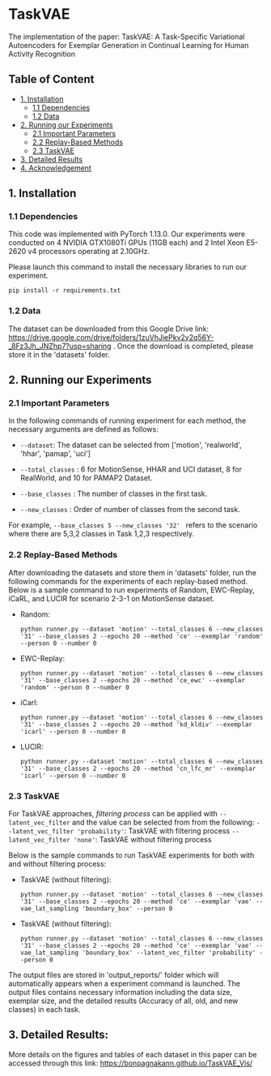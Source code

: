 # TaskVAE
The implementation of the paper: TaskVAE: A Task-Specific Variational Autoencoders for Exemplar Generation in Continual Learning for Human Activity Recognition 

## Table of Content
* [1. Installation](#1-installation)
  * [1.1 Dependencies](#11-dependencies)
  * [1.2 Data](#12-data)
* [2. Running our Experiments](#2-Running-our-Experiments)
  * [2.1 Important Parameters](#21-Important-Parameters)
  * [2.2 Replay-Based Methods](#22-Replay-Based-Methods)
  * [2.3 TaskVAE](#23-TaskVAE)
* [3. Detailed Results](#3-Detailed-Results)
* [4. Acknowledgement](#4-Acknowledgement)

## 1. Installation

### 1.1 Dependencies
This code was implemented with PyTorch 1.13.0. Our experiments were conducted on 4 NVIDIA GTX1080Ti GPUs (11GB each) and 2 Intel Xeon E5-2620 v4 processors operating at 2.10GHz. 

Please launch this command to install the necessary libraries to run our experiment.

```
pip install -r requirements.txt
```

### 1.2 Data

The dataset can be downloaded from this Google Drive link: https://drive.google.com/drive/folders/1zuVhJiePkv2y2q56Y-_8Fz3Jh_JNZhp7?usp=sharing . Once the download is completed, please store it in the 'datasets' folder.

## 2. Running our Experiments
### 2.1 Important Parameters

In the following commands of running experiment for each method, the necessary arguments are defined as follows:
- ```--dataset```: The dataset can be selected from ['motion', 'realworld', 'hhar', 'pamap', 'uci']

- ```--total_classes``` : 6 for MotionSense, HHAR and UCI dataset, 8 for RealWorld, and 10 for PAMAP2 Dataset.

- ```--base_classes``` : The number of classes in the first task.

- ```--new_classes``` : Order of number of classes from the second task. 

For example, ```--base_classes 5 --new_classes '32' ``` refers to the scenario where there are 5,3,2 classes in Task 1,2,3 respectively. 

### 2.2 Replay-Based Methods
After downloading the datasets and store them in 'datasets' folder, run the following commands for the experiments of each replay-based method. Below is a sample command to run experiments of Random, EWC-Replay, iCaRL, and LUCIR for scenario 2-3-1 on MotionSense dataset. 

- Random:
  ```
  python runner.py --dataset 'motion' --total_classes 6 --new_classes '31' --base_classes 2 --epochs 20 --method 'ce' --exemplar 'random' --person 0 --number 0
  ```
- EWC-Replay:
  ```
  python runner.py --dataset 'motion' --total_classes 6 --new_classes '31' --base_classes 2 --epochs 20 --method 'ce_ewc' --exemplar 'random' --person 0 --number 0
  ```
- iCarl:
  ```
  python runner.py --dataset 'motion' --total_classes 6 --new_classes '31' --base_classes 2 --epochs 20 --method 'kd_kldiv' --exemplar 'icarl' --person 0 --number 0
  ```
- LUCIR:
  ```
  python runner.py --dataset 'motion' --total_classes 6 --new_classes '31' --base_classes 2 --epochs 20 --method 'cn_lfc_mr' --exemplar 'icarl' --person 0 --number 0
  ```

### 2.3 TaskVAE
For TaskVAE approaches, *filtering process* can be applied with ```--latent_vec_filter``` and the value can be selected from from the following: 
```--latent_vec_filter 'probability'```: TaskVAE with filtering process
```--latent_vec_filter 'none'```: TaskVAE without filtering process

Below is the sample commands to run TaskVAE experiments for both with and without filtering process:

- TaskVAE (without filtering):
  ```
  python runner.py --dataset 'motion' --total_classes 6 --new_classes '31' --base_classes 2 --epochs 20 --method 'ce' --exemplar 'vae' --vae_lat_sampling 'boundary_box' --person 0
  ```
- TaskVAE (without filtering):
  ```
  python runner.py --dataset 'motion' --total_classes 6 --new_classes '31' --base_classes 2 --epochs 20 --method 'ce' --exemplar 'vae' --vae_lat_sampling 'boundary_box' --latent_vec_filter 'probability' --person 0
  ```

The output files are stored in 'output_reports/' folder which will automatically appears when a experiment command is launched. The output files contains necessary information including the data size, exemplar size, and the detailed results (Accuracy of all, old, and new classes) in each task. 
 
## 3. Detailed Results:
More details on the figures and tables of each dataset in this paper can be accessed through this link: https://bonpagnakann.github.io/TaskVAE_Vis/
